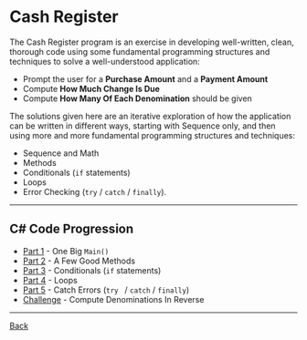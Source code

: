 Cash Register
===

The Cash Register program is an exercise in developing well-written, clean, thorough code using some fundamental programming structures and techniques to solve a well-understood application:
+ Prompt the user for a **Purchase Amount** and a **Payment Amount**
+ Compute **How Much Change Is Due**
+ Compute **How Many Of Each Denomination** should be given

The solutions given here are an iterative exploration of how the application can be written in different ways, starting with Sequence only, and then using more and more fundamental programming structures and techniques:
+ Sequence and Math
+ Methods
+ Conditionals (`if` statements)
+ Loops
+ Error Checking (`try` / `catch` / `finally`).

---

C# Code Progression
---

+ [Part 1](Part%201.md) - One Big `Main()`
+ [Part 2](Part%202.md) - A Few Good Methods
+ [Part 3](Part%203.md) - Conditionals (`if` statements)
+ [Part 4](Part%204.md) - Loops
+ [Part 5](Part%205.md) - Catch Errors (`try ` / `catch` / `finally`)
+ [Challenge](Challenge.md) - Compute Denominations In Reverse

---

[Back](../ReadMe.md)
